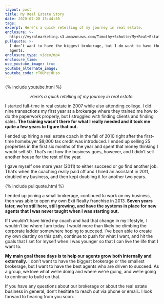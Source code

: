 ```yaml
---
layout: post
title: My Real Estate Story
date: 2020-07-28 15:44:50
tags:
excerpt: Here’s a quick retelling of my journey in real estate.
enclosure: >-
  https://vyralmarketing.s3.amazonaws.com/Timothy+Schutte/My+Real+Estate+Story.mp4
pullquote: >-
  I don’t want to have the biggest brokerage, but I do want to have the best
  agents.
enclosure_type: video/mp4
enclosure_time:
use_youtube_image: true
youtube_alternate_image:
youtube_code: rT0UhejdHso
---
```


{% include youtube.html %}

 <p style="text-align: center;"><em>
Here’s a quick retelling of my journey in real estate.</em></p>

I started full-time in real estate in 2007 while also attending college. I did nine transactions my first year at a brokerage where they trained me how to do the paperwork properly, but I struggled with finding clients and finding sales. **The training wasn’t there for what I really needed and it took me quite a few years to figure that out.**

I ended up hiring a real estate coach in the fall of 2010 right after the first-time homebuyer $8,000 tax credit was introduced. I ended up selling 25 properties in the first six months of the year and spent that money thinking I would sell 50. That’s not how the business goes, however, and I didn’t sell another house for the rest of the year.&nbsp;

I gave myself one more year (2011) to either succeed or go find another job. That’s when the coaching really paid off and I hired an assistant in 2011, doubled my business, and then kept doubling it for another two years.

{% include pullquote.html %}

I ended up joining a small brokerage, continued to work on my business, then was able to open my own Exit Realty franchise in 2013. **Seven years later, we’re still here, still growing, and have the systems in place for new agents that I was never taught when I was starting out.**

If I wouldn’t have hired my coach and had that change in my lifestyle, I wouldn’t be where I am today. I would more than likely be climbing the corporate ladder somewhere hoping to succeed. I’ve been able to create my own destiny on this path, continue to push for what I want, and hit the goals that I set for myself when I was younger so that I can live the life that I want to.

**My main goal these days is to help our agents grow both internally and externally.** I don’t want to have the biggest brokerage or the smallest brokerage, but I want to have the best agents who are driven to succeed. As a group, we love what we’re doing and where we're going, and we’re going to continue to build on that.

If you have any questions about our brokerage or about the real estate business in general, don’t hesitate to reach out via phone or email.. I look forward to hearing from you soon.